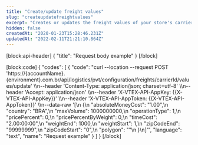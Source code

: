 ```yaml
---
title: "Create/update freight values"
slug: "createupdatefreightvalues"
excerpt: "Creates or updates the freight values of your store's carriers. Learn more in [Shipping rate template](https://help.vtex.com/en/tutorial/planilha-de-frete--tutorials_127#)."
hidden: false
createdAt: "2020-01-23T15:28:46.231Z"
updatedAt: "2022-02-11T21:21:10.864Z"
---
```

[block:api-header]
{
  "title": "Request body example"
}
[/block]

[block:code]
{
  "codes": [
    {
      "code": "curl --location --request POST 'https://{accountName}.{environment}.com.br/api/logistics/pvt/configuration/freights/carrierId/values/update' \\\n--header 'Content-Type: application/json; charset=utf-8' \\\n--header 'Accept: application/json' \\\n--header 'X-VTEX-API-AppKey: {{X-VTEX-API-AppKey}}' \\\n--header 'X-VTEX-API-AppToken: {{X-VTEX-API-AppToken}}' \\\n--data-raw '[\n  {\n    \"absoluteMoneyCost\": \"1.00\",\n    \"country\": \"BRA\",\n    \"maxVolume\": 1000000000,\n    \"operationType\": 1,\n    \"pricePercent\": 0,\n    \"pricePercentByWeight\": 0,\n    \"timeCost\": \"2.00:00:00\",\n    \"weightEnd\": 1000,\n    \"weightStart\": 1,\n    \"zipCodeEnd\": \"99999999\",\n    \"zipCodeStart\": \"0\",\n    \"polygon\": \"\"\n  }\n]'",
      "language": "text",
      "name": "Request example"
    }
  ]
}
[/block]